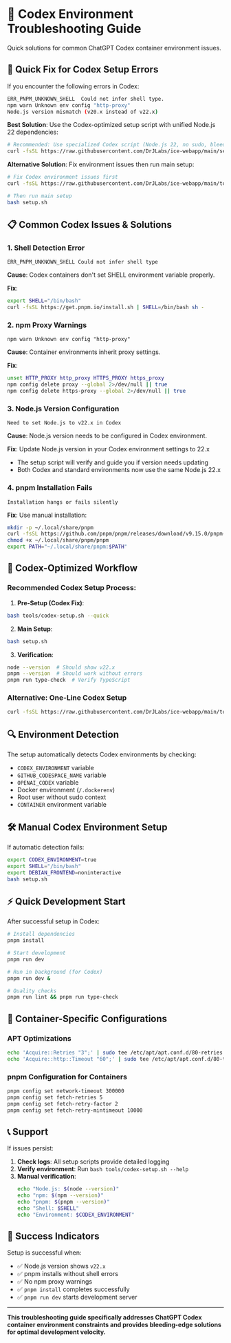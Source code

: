 # 🚨 Codex Environment Troubleshooting Guide

Quick solutions for common ChatGPT Codex container environment issues.

## 🔧 Quick Fix for Codex Setup Errors

If you encounter the following errors in Codex:

```bash
ERR_PNPM_UNKNOWN_SHELL  Could not infer shell type.
npm warn Unknown env config "http-proxy"
Node.js version mismatch (v20.x instead of v22.x)
```

**Best Solution**: Use the Codex-optimized setup script with unified Node.js 22 dependencies:

```bash
# Recommended: Use specialized Codex script (Node.js 22, no sudo, bleeding-edge deps)
curl -fsSL https://raw.githubusercontent.com/DrJLabs/ice-webapp/main/setup-codex.sh | bash
```

**Alternative Solution**: Fix environment issues then run main setup:

```bash
# Fix Codex environment issues first
curl -fsSL https://raw.githubusercontent.com/DrJLabs/ice-webapp/main/tools/codex-setup.sh | bash

# Then run main setup
bash setup.sh
```

## 📋 Common Codex Issues & Solutions

### 1. **Shell Detection Error**
```
ERR_PNPM_UNKNOWN_SHELL Could not infer shell type
```

**Cause**: Codex containers don't set SHELL environment variable properly.

**Fix**:
```bash
export SHELL="/bin/bash"
curl -fsSL https://get.pnpm.io/install.sh | SHELL=/bin/bash sh -
```

### 2. **npm Proxy Warnings**
```
npm warn Unknown env config "http-proxy"
```

**Cause**: Container environments inherit proxy settings.

**Fix**:
```bash
unset HTTP_PROXY http_proxy HTTPS_PROXY https_proxy
npm config delete proxy --global 2>/dev/null || true
npm config delete https-proxy --global 2>/dev/null || true
```

### 3. **Node.js Version Configuration**
```
Need to set Node.js to v22.x in Codex
```

**Cause**: Node.js version needs to be configured in Codex environment.

**Fix**: Update Node.js version in your Codex environment settings to 22.x
- The setup script will verify and guide you if version needs updating
- Both Codex and standard environments now use the same Node.js 22.x

### 4. **pnpm Installation Fails**
```
Installation hangs or fails silently
```

**Fix**: Use manual installation:
```bash
mkdir -p ~/.local/share/pnpm
curl -fsSL https://github.com/pnpm/pnpm/releases/download/v9.15.0/pnpm-linux-x64 -o ~/.local/share/pnpm/pnpm
chmod +x ~/.local/share/pnpm/pnpm
export PATH="~/.local/share/pnpm:$PATH"
```

## 🚀 Codex-Optimized Workflow

### Recommended Codex Setup Process:

1. **Pre-Setup (Codex Fix)**:
```bash
bash tools/codex-setup.sh --quick
```

2. **Main Setup**:
```bash
bash setup.sh
```

3. **Verification**:
```bash
node --version  # Should show v22.x
pnpm --version  # Should work without errors
pnpm run type-check  # Verify TypeScript
```

### Alternative: One-Line Codex Setup
```bash
curl -fsSL https://raw.githubusercontent.com/DrJLabs/ice-webapp/main/tools/codex-setup.sh | bash && bash setup.sh
```

## 🔍 Environment Detection

The setup automatically detects Codex environments by checking:
- `CODEX_ENVIRONMENT` variable
- `GITHUB_CODESPACE_NAME` variable 
- `OPENAI_CODEX` variable
- Docker environment (`/.dockerenv`)
- Root user without sudo context
- `CONTAINER` environment variable

## 🛠️ Manual Codex Environment Setup

If automatic detection fails:

```bash
export CODEX_ENVIRONMENT=true
export SHELL="/bin/bash"
export DEBIAN_FRONTEND=noninteractive
bash setup.sh
```

## ⚡ Quick Development Start

After successful setup in Codex:

```bash
# Install dependencies
pnpm install

# Start development
pnpm run dev

# Run in background (for Codex)
pnpm run dev &

# Quality checks
pnpm run lint && pnpm run type-check
```

## 🔧 Container-Specific Configurations

### APT Optimizations
```bash
echo 'Acquire::Retries "3";' | sudo tee /etc/apt/apt.conf.d/80-retries
echo 'Acquire::http::Timeout "60";' | sudo tee /etc/apt/apt.conf.d/80-timeout
```

### pnpm Configuration for Containers
```bash
pnpm config set network-timeout 300000
pnpm config set fetch-retries 5
pnpm config set fetch-retry-factor 2
pnpm config set fetch-retry-mintimeout 10000
```

## 📞 Support

If issues persist:

1. **Check logs**: All setup scripts provide detailed logging
2. **Verify environment**: Run `bash tools/codex-setup.sh --help`
3. **Manual verification**:
   ```bash
   echo "Node.js: $(node --version)"
   echo "npm: $(npm --version)" 
   echo "pnpm: $(pnpm --version)"
   echo "Shell: $SHELL"
   echo "Environment: $CODEX_ENVIRONMENT"
   ```

## 🎯 Success Indicators

Setup is successful when:
- ✅ Node.js version shows `v22.x`
- ✅ pnpm installs without shell errors
- ✅ No npm proxy warnings
- ✅ `pnpm install` completes successfully
- ✅ `pnpm run dev` starts development server

---

**This troubleshooting guide specifically addresses ChatGPT Codex container environment constraints and provides bleeding-edge solutions for optimal development velocity.** 